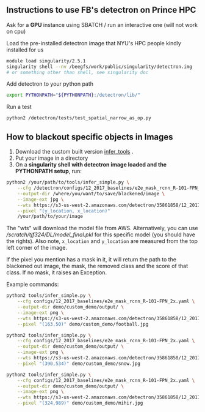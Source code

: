 ## Instructions to use FB's detectron on Prince HPC

Ask for a **GPU** instance using SBATCH / run an interactive one (will not work on cpu)

Load the pre-installed detectron image that NYU's HPC people kindly installed for us

```bash
module load singularity/2.5.1
singularity shell --nv /beegfs/work/public/singularity/detectron.img
# or something other than shell, see singularity doc
```

Add detectron to your python path 
```bash
export PYTHONPATH="${PYTHONPATH}:/detectron/lib/" 
```

Run a test
```
python2 /detectron/tests/test_spatial_narrow_as_op.py 
```

## How to blackout specific objects in Images

1. Download the custom built version  [infer_tools](https://raw.githubusercontent.com/Iwontbecreative/Detectron/master/tools/infer_simple.py) . 
2. Put your image in a directory
3. On a **singularity shell with detectron image loaded and the PYTHONPATH setup**, run:
```bash
python2 /your/path/to/tools/infer_simple.py \
    --cfg /detectron/configs/12_2017_baselines/e2e_mask_rcnn_R-101-FPN_2x.yaml \
    --output-dir /where/you/want/to/save/blackened/image \
    --image-ext jpg \
    --wts https://s3-us-west-2.amazonaws.com/detectron/35861858/12_2017_baselines/e2e_mask_rcnn_R-101-FPN_2x.yaml.02_32_51.SgT4y1cO/output/train/coco_2014_train:coco_2014_valminusminival/generalized_rcnn/model_final.pkl \
    --pixel "(y_location, x_location)"
    /your/path/to/your/image
```
The "wts" will download the model file from AWS. Alternatively, you can use */scratch/tjf324/DL/model_final.pkl* for this specific model (you should have the rights). Also note, `x_location` and `y_location` are measured from the top left corner of the image.

If the pixel you mention has a mask in it, it will return the path to the blackened out image, the mask, the removed class and the score of that class. If no mask, it raises an Exception.

Example commands:
```bash
python2 tools/infer_simple.py \
    --cfg configs/12_2017_baselines/e2e_mask_rcnn_R-101-FPN_2x.yaml \
    --output-dir demo/custom_demo/output/ \
    --image-ext png \
    --wts https://s3-us-west-2.amazonaws.com/detectron/35861858/12_2017_baselines/e2e_mask_rcnn_R-101-FPN_2x.yaml.02_32_51.SgT4y1cO/output/train/coco_2014_train:coco_2014_valminusminival/generalized_rcnn/model_final.pkl \
    --pixel "(163,50)" demo/custom_demo/football.jpg
```
```bash
python2 tools/infer_simple.py \
    --cfg configs/12_2017_baselines/e2e_mask_rcnn_R-101-FPN_2x.yaml \
    --output-dir demo/custom_demo/output/ \
    --image-ext png \
    --wts https://s3-us-west-2.amazonaws.com/detectron/35861858/12_2017_baselines/e2e_mask_rcnn_R-101-FPN_2x.yaml.02_32_51.SgT4y1cO/output/train/coco_2014_train:coco_2014_valminusminival/generalized_rcnn/model_final.pkl \
    --pixel "(390,534)" demo/custom_demo/snow.jpg
```

```bash
python2 tools/infer_simple.py \
    --cfg configs/12_2017_baselines/e2e_mask_rcnn_R-101-FPN_2x.yaml \
    --output-dir demo/custom_demo/output/ \
    --image-ext png \
    --wts https://s3-us-west-2.amazonaws.com/detectron/35861858/12_2017_baselines/e2e_mask_rcnn_R-101-FPN_2x.yaml.02_32_51.SgT4y1cO/output/train/coco_2014_train:coco_2014_valminusminival/generalized_rcnn/model_final.pkl \
    --pixel "(324,989)" demo/custom_demo/mihir.jpg
```
